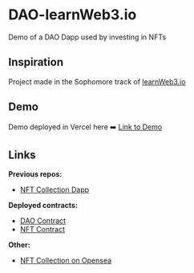 # DAO-learnWeb3.io
Demo of a DAO Dapp used by investing in NFTs

## Inspiration

Project made in the Sophomore track of [learnWeb3.io](https://learnweb3.io/)

## Demo

Demo deployed in Vercel here :arrow_right: [Link to Demo](https://dao-learn-web3-io.vercel.app/)

## Links

<b>Previous repos: </b>
 - [NFT Collection Dapp](https://github.com/santipu03/NFT-Collection-learnWeb3.io)
 
<b>Deployed contracts: </b>
 - [DAO Contract](https://goerli.etherscan.io/address/0xdFe162Bf1b79aFD03b2e89110231076146808017)
 - [NFT Contract](https://goerli.etherscan.io/address/0xf9f5DC5daa6D4126dDD375CE524fA7d70d773851)

<b>Other: </b>
 - [NFT Collection on Opensea](https://testnets.opensea.io/es/collection/crypto-devs-rgky1fqvzb)

